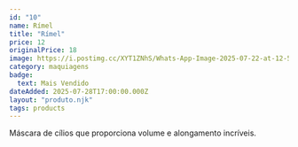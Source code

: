 ```yaml
---
id: "10"
name: Rímel
title: "Rímel"
price: 12
originalPrice: 18
image: https://i.postimg.cc/XYT1ZNhS/Whats-App-Image-2025-07-22-at-12-56-01.jpg
category: maquiagens
badge:
  text: Mais Vendido
dateAdded: 2025-07-28T17:00:00.000Z
layout: "produto.njk"
tags: products
---
```


Máscara de cílios que proporciona volume e alongamento incríveis.